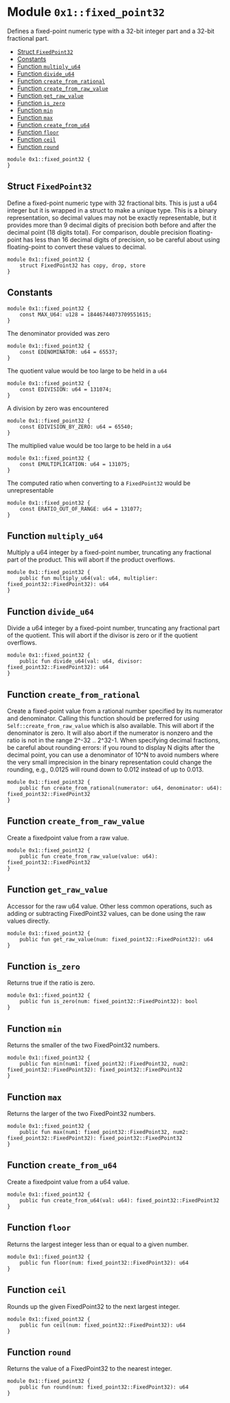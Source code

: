 <a id="0x1_fixed_point32"></a>

# Module `0x1::fixed_point32`

Defines a fixed&#45;point numeric type with a 32&#45;bit integer part and
a 32&#45;bit fractional part.

- [Struct `FixedPoint32`](#0x1_fixed_point32_FixedPoint32)
- [Constants](#@Constants_0)
- [Function `multiply_u64`](#0x1_fixed_point32_multiply_u64)
- [Function `divide_u64`](#0x1_fixed_point32_divide_u64)
- [Function `create_from_rational`](#0x1_fixed_point32_create_from_rational)
- [Function `create_from_raw_value`](#0x1_fixed_point32_create_from_raw_value)
- [Function `get_raw_value`](#0x1_fixed_point32_get_raw_value)
- [Function `is_zero`](#0x1_fixed_point32_is_zero)
- [Function `min`](#0x1_fixed_point32_min)
- [Function `max`](#0x1_fixed_point32_max)
- [Function `create_from_u64`](#0x1_fixed_point32_create_from_u64)
- [Function `floor`](#0x1_fixed_point32_floor)
- [Function `ceil`](#0x1_fixed_point32_ceil)
- [Function `round`](#0x1_fixed_point32_round)

```move
module 0x1::fixed_point32 {
}
```

<a id="0x1_fixed_point32_FixedPoint32"></a>

## Struct `FixedPoint32`

Define a fixed&#45;point numeric type with 32 fractional bits.
This is just a u64 integer but it is wrapped in a struct to
make a unique type. This is a binary representation, so decimal
values may not be exactly representable, but it provides more
than 9 decimal digits of precision both before and after the
decimal point (18 digits total). For comparison, double precision
floating&#45;point has less than 16 decimal digits of precision, so
be careful about using floating&#45;point to convert these values to
decimal.

```move
module 0x1::fixed_point32 {
    struct FixedPoint32 has copy, drop, store
}
```

<a id="@Constants_0"></a>

## Constants

<a id="0x1_fixed_point32_MAX_U64"></a>

```move
module 0x1::fixed_point32 {
    const MAX_U64: u128 = 18446744073709551615;
}
```

<a id="0x1_fixed_point32_EDENOMINATOR"></a>

The denominator provided was zero

```move
module 0x1::fixed_point32 {
    const EDENOMINATOR: u64 = 65537;
}
```

<a id="0x1_fixed_point32_EDIVISION"></a>

The quotient value would be too large to be held in a `u64`

```move
module 0x1::fixed_point32 {
    const EDIVISION: u64 = 131074;
}
```

<a id="0x1_fixed_point32_EDIVISION_BY_ZERO"></a>

A division by zero was encountered

```move
module 0x1::fixed_point32 {
    const EDIVISION_BY_ZERO: u64 = 65540;
}
```

<a id="0x1_fixed_point32_EMULTIPLICATION"></a>

The multiplied value would be too large to be held in a `u64`

```move
module 0x1::fixed_point32 {
    const EMULTIPLICATION: u64 = 131075;
}
```

<a id="0x1_fixed_point32_ERATIO_OUT_OF_RANGE"></a>

The computed ratio when converting to a `FixedPoint32` would be unrepresentable

```move
module 0x1::fixed_point32 {
    const ERATIO_OUT_OF_RANGE: u64 = 131077;
}
```

<a id="0x1_fixed_point32_multiply_u64"></a>

## Function `multiply_u64`

Multiply a u64 integer by a fixed&#45;point number, truncating any
fractional part of the product. This will abort if the product
overflows.

```move
module 0x1::fixed_point32 {
    public fun multiply_u64(val: u64, multiplier: fixed_point32::FixedPoint32): u64
}
```

<a id="0x1_fixed_point32_divide_u64"></a>

## Function `divide_u64`

Divide a u64 integer by a fixed&#45;point number, truncating any
fractional part of the quotient. This will abort if the divisor
is zero or if the quotient overflows.

```move
module 0x1::fixed_point32 {
    public fun divide_u64(val: u64, divisor: fixed_point32::FixedPoint32): u64
}
```

<a id="0x1_fixed_point32_create_from_rational"></a>

## Function `create_from_rational`

Create a fixed&#45;point value from a rational number specified by its
numerator and denominator. Calling this function should be preferred
for using `Self::create_from_raw_value` which is also available.
This will abort if the denominator is zero. It will also
abort if the numerator is nonzero and the ratio is not in the range
2^&#45;32 .. 2^32&#45;1. When specifying decimal fractions, be careful about
rounding errors: if you round to display N digits after the decimal
point, you can use a denominator of 10^N to avoid numbers where the
very small imprecision in the binary representation could change the
rounding, e.g., 0.0125 will round down to 0.012 instead of up to 0.013.

```move
module 0x1::fixed_point32 {
    public fun create_from_rational(numerator: u64, denominator: u64): fixed_point32::FixedPoint32
}
```

<a id="0x1_fixed_point32_create_from_raw_value"></a>

## Function `create_from_raw_value`

Create a fixedpoint value from a raw value.

```move
module 0x1::fixed_point32 {
    public fun create_from_raw_value(value: u64): fixed_point32::FixedPoint32
}
```

<a id="0x1_fixed_point32_get_raw_value"></a>

## Function `get_raw_value`

Accessor for the raw u64 value. Other less common operations, such as
adding or subtracting FixedPoint32 values, can be done using the raw
values directly.

```move
module 0x1::fixed_point32 {
    public fun get_raw_value(num: fixed_point32::FixedPoint32): u64
}
```

<a id="0x1_fixed_point32_is_zero"></a>

## Function `is_zero`

Returns true if the ratio is zero.

```move
module 0x1::fixed_point32 {
    public fun is_zero(num: fixed_point32::FixedPoint32): bool
}
```

<a id="0x1_fixed_point32_min"></a>

## Function `min`

Returns the smaller of the two FixedPoint32 numbers.

```move
module 0x1::fixed_point32 {
    public fun min(num1: fixed_point32::FixedPoint32, num2: fixed_point32::FixedPoint32): fixed_point32::FixedPoint32
}
```

<a id="0x1_fixed_point32_max"></a>

## Function `max`

Returns the larger of the two FixedPoint32 numbers.

```move
module 0x1::fixed_point32 {
    public fun max(num1: fixed_point32::FixedPoint32, num2: fixed_point32::FixedPoint32): fixed_point32::FixedPoint32
}
```

<a id="0x1_fixed_point32_create_from_u64"></a>

## Function `create_from_u64`

Create a fixedpoint value from a u64 value.

```move
module 0x1::fixed_point32 {
    public fun create_from_u64(val: u64): fixed_point32::FixedPoint32
}
```

<a id="0x1_fixed_point32_floor"></a>

## Function `floor`

Returns the largest integer less than or equal to a given number.

```move
module 0x1::fixed_point32 {
    public fun floor(num: fixed_point32::FixedPoint32): u64
}
```

<a id="0x1_fixed_point32_ceil"></a>

## Function `ceil`

Rounds up the given FixedPoint32 to the next largest integer.

```move
module 0x1::fixed_point32 {
    public fun ceil(num: fixed_point32::FixedPoint32): u64
}
```

<a id="0x1_fixed_point32_round"></a>

## Function `round`

Returns the value of a FixedPoint32 to the nearest integer.

```move
module 0x1::fixed_point32 {
    public fun round(num: fixed_point32::FixedPoint32): u64
}
```
